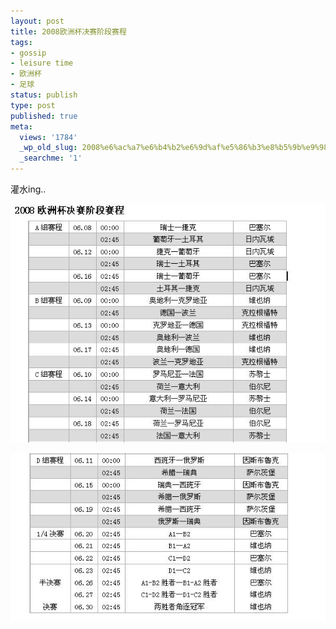```yaml
---
layout: post
title: 2008欧洲杯决赛阶段赛程
tags:
- gossip
- leisure time
- 欧洲杯
- 足球
status: publish
type: post
published: true
meta:
  views: '1784'
  _wp_old_slug: 2008%e6%ac%a7%e6%b4%b2%e6%9d%af%e5%86%b3%e8%b5%9b%e9%98%b6%e6%ae%b5%e8%b5%9b%e7%a8%8b
  _searchme: '1'
---
```

灌水ing..


![](/images/2010/07/ouzhoubei1.jpg)

![](/images/2010/07/ouzhoubei22.jpg)
